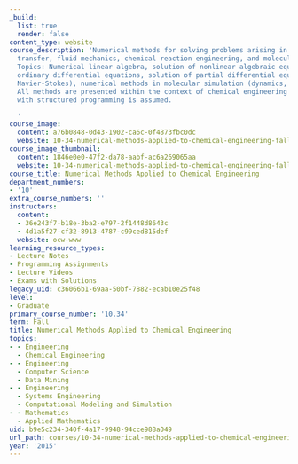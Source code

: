 ```yaml
---
_build:
  list: true
  render: false
content_type: website
course_description: 'Numerical methods for solving problems arising in heat and mass
  transfer, fluid mechanics, chemical reaction engineering, and molecular simulation.
  Topics: Numerical linear algebra, solution of nonlinear algebraic equations and
  ordinary differential equations, solution of partial differential equations (e.g.
  Navier-Stokes), numerical methods in molecular simulation (dynamics, geometry optimization).
  All methods are presented within the context of chemical engineering problems. Familiarity
  with structured programming is assumed.

  '
course_image:
  content: a76b0848-0d43-1902-ca6c-0f4873fbc0dc
  website: 10-34-numerical-methods-applied-to-chemical-engineering-fall-2015
course_image_thumbnail:
  content: 1846e0e0-47f2-da78-aabf-ac6a269065aa
  website: 10-34-numerical-methods-applied-to-chemical-engineering-fall-2015
course_title: Numerical Methods Applied to Chemical Engineering
department_numbers:
- '10'
extra_course_numbers: ''
instructors:
  content:
  - 36e243f7-b18e-3ba2-e797-2f1448d8643c
  - 4d1a5f27-cf32-8913-4787-c99ced815def
  website: ocw-www
learning_resource_types:
- Lecture Notes
- Programming Assignments
- Lecture Videos
- Exams with Solutions
legacy_uid: c36066b1-69aa-50bf-7882-ecab10e25f48
level:
- Graduate
primary_course_number: '10.34'
term: Fall
title: Numerical Methods Applied to Chemical Engineering
topics:
- - Engineering
  - Chemical Engineering
- - Engineering
  - Computer Science
  - Data Mining
- - Engineering
  - Systems Engineering
  - Computational Modeling and Simulation
- - Mathematics
  - Applied Mathematics
uid: b9e5c234-340f-4a17-9948-94cce988a049
url_path: courses/10-34-numerical-methods-applied-to-chemical-engineering-fall-2015
year: '2015'
---
```

